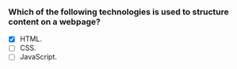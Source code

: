 ### Which of the following technologies is used to structure content on a webpage?

- [x] HTML.
- [ ] CSS.
- [ ] JavaScript.
